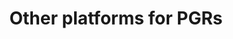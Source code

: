 ---
title: Other platforms for PGRs
summary: pages you need for your daily tasks
tags:
- PGR Platforms
date: 

authors:
  - lenka
# Optional external URL for project (replaces project detail page).
external_link: "https://uob.sharepoint.com/sites/bristol-doctoral-college/SitePages/Platforms-for-PGRs.aspx"

image:
  caption: 
  focal_point: Smart

links:

url_code: ""
url_pdf: ""
url_slides: ""
url_video: ""

# Slides (optional).
#   Associate this project with Markdown slides.
#   Simply enter your slide deck's filename without extension.
#   E.g. `slides = "example-slides"` references `content/slides/example-slides.md`.
#   Otherwise, set `slides = ""`.
slides: 
---